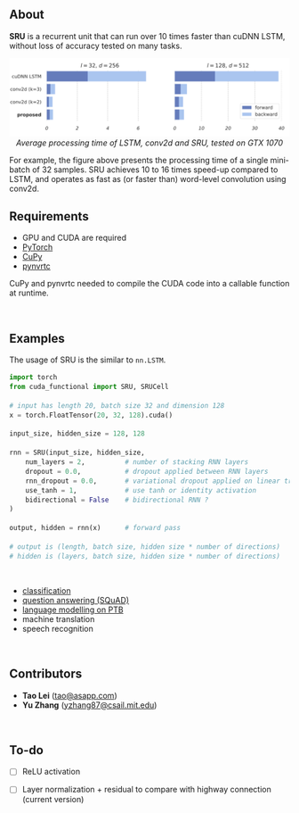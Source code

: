 
## About

**SRU** is a recurrent unit that can run over 10 times faster than cuDNN LSTM, without loss of accuracy tested on many tasks. 
<p align="center">
<img width=620 src="imgs/speed.png"><br>
<i>Average processing time of LSTM, conv2d and SRU, tested on GTX 1070</i><br>
</p>
For example, the figure above presents the processing time of a single mini-batch of 32 samples. SRU achieves 10 to 16 times speed-up compared to LSTM, and operates as fast as (or faster than) word-level convolution using conv2d. 

<br>

## Requirements
 - GPU and CUDA are required
 - [PyTorch](http://pytorch.org/)
 - [CuPy](https://cupy.chainer.org/)
 - [pynvrtc](https://github.com/NVIDIA/pynvrtc)
 
CuPy and pynvrtc needed to compile the CUDA code into a callable function at runtime.

<br>

## Examples
The usage of SRU is the similar to `nn.LSTM`. 
```python
import torch
from cuda_functional import SRU, SRUCell

# input has length 20, batch size 32 and dimension 128
x = torch.FloatTensor(20, 32, 128).cuda()

input_size, hidden_size = 128, 128

rnn = SRU(input_size, hidden_size,
    num_layers = 2,          # number of stacking RNN layers
    dropout = 0.0,           # dropout applied between RNN layers
    rnn_dropout = 0.0,       # variational dropout applied on linear transformation
    use_tanh = 1,            # use tanh or identity activation
    bidirectional = False    # bidirectional RNN ?
)

output, hidden = rnn(x)      # forward pass

# output is (length, batch size, hidden size * number of directions)
# hidden is (layers, batch size, hidden size * number of directions)

```
<br>

 - [classification](/classification/)
 - [question answering (SQuAD)](/DrQA/)
 - [language modelling on PTB](/language_model/)
 - machine translation
 - speech recognition
 
<br>

## Contributors
-  **Tao Lei** (tao@asapp.com)
-  **Yu Zhang** (yzhang87@csail.mit.edu)

<br>

## To-do
  - [ ] ReLU activation
  - [ ] Layer normalization + residual to compare with highway connection (current version)
  
